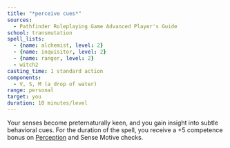 ```yaml
---
title: "*perceive cues*"
sources:
  - Pathfinder Roleplaying Game Advanced Player's Guide
school: transmutation
spell_lists:
  - {name: alchemist, level: 2}
  - {name: inquisitor, level: 2}
  - {name: ranger, level: 2}
  - witch2
casting_time: 1 standard action
components:
  - V, S, M (a drop of water)
range: personal
target: you
duration: 10 minutes/level
---
```


Your senses become preternaturally keen, and you gain insight into subtle behavioral cues. For the duration of the spell, you receive a +5 competence bonus on [Perception](/skills/perception/) and Sense Motive checks.

